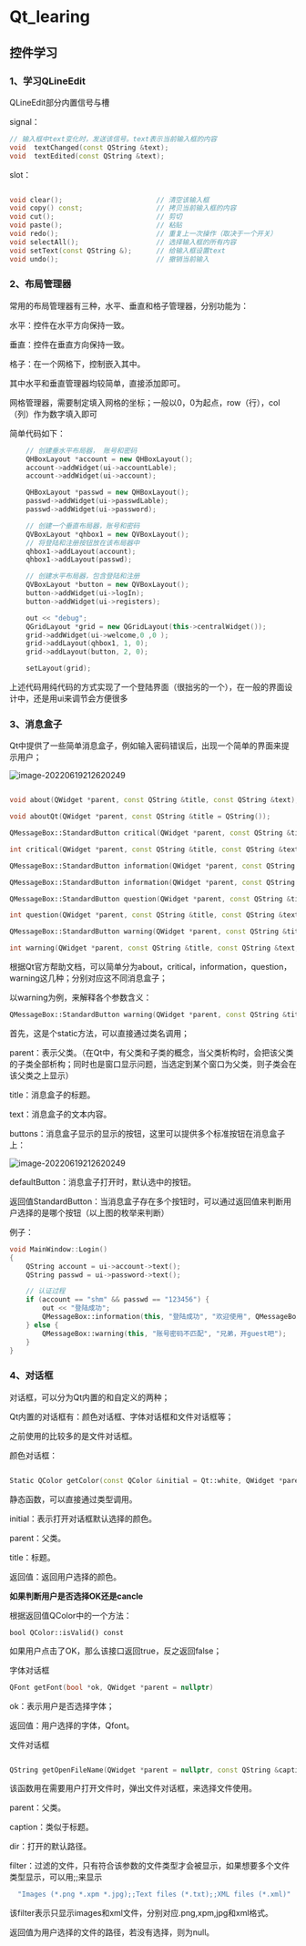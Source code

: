 # Qt_learing

## 控件学习

### 1、学习QLineEdit

QLineEdit部分内置信号与槽

signal：

```C++
// 输入框中text变化时，发送该信号。text表示当前输入框的内容
void  textChanged(const QString &text); 
void  textEdited(const QString &text);

```

slot：

```C++

void clear();						// 清空该输入框
void copy() const;					// 拷贝当前输入框的内容
void cut();							// 剪切
void paste();						// 粘贴
void redo();						// 重复上一次操作（取决于一个开关）
void selectAll();					// 选择输入框的所有内容
void setText(const QString &);		// 给输入框设置text
void undo();						// 撤销当前输入

```







### 2、布局管理器

常用的布局管理器有三种，水平、垂直和格子管理器，分别功能为：

水平：控件在水平方向保持一致。

垂直：控件在垂直方向保持一致。

格子：在一个网格下，控制嵌入其中。



其中水平和垂直管理器均较简单，直接添加即可。

网格管理器，需要制定填入网格的坐标；一般以0，0为起点，row（行），col（列）作为数字填入即可

简单代码如下：

```C++
    // 创建垂水平布局器， 账号和密码
    QHBoxLayout *account = new QHBoxLayout();
    account->addWidget(ui->accountLable);
    account->addWidget(ui->account);

    QHBoxLayout *passwd = new QHBoxLayout();
    passwd->addWidget(ui->passwdLable);
    passwd->addWidget(ui->password);

    // 创建一个垂直布局器，账号和密码
    QVBoxLayout *qhbox1 = new QVBoxLayout();
    // 将登陆和注册按钮放在该布局器中
    qhbox1->addLayout(account);
    qhbox1->addLayout(passwd);

    // 创建水平布局器，包含登陆和注册
    QVBoxLayout *button = new QVBoxLayout();
    button->addWidget(ui->logIn);
    button->addWidget(ui->registers);

    out << "debug";
    QGridLayout *grid = new QGridLayout(this->centralWidget());
    grid->addWidget(ui->welcome,0 ,0 );
    grid->addLayout(qhbox1, 1, 0);
    grid->addLayout(button, 2, 0);

    setLayout(grid);
```



上述代码用纯代码的方式实现了一个登陆界面（很拙劣的一个），在一般的界面设计中，还是用ui来调节会方便很多

### 3、消息盒子

Qt中提供了一些简单消息盒子，例如输入密码错误后，出现一个简单的界面来提示用户；

![image-20220619212620249](pic/messageBox1.png)



```C++

void about(QWidget *parent, const QString &title, const QString &text);

void aboutQt(QWidget *parent, const QString &title = QString());

QMessageBox::StandardButton critical(QWidget *parent, const QString &title, const QString &text, QMessageBox::StandardButtons buttons, QMessageBox::StandardButton defaultButton = NoButton);

int critical(QWidget *parent, const QString &title, const QString &text, QMessageBox::StandardButton button0, QMessageBox::StandardButton button1);

QMessageBox::StandardButton information(QWidget *parent, const QString &title, const QString &text, QMessageBox::StandardButtons buttons, QMessageBox::StandardButton defaultButton = NoButton);

QMessageBox::StandardButton information(QWidget *parent, const QString &title, const QString &text, QMessageBox::StandardButton button0, QMessageBox::StandardButton button1 = NoButton);

QMessageBox::StandardButton question(QWidget *parent, const QString &title, const QString &text, QMessageBox::StandardButtons buttons = ..., QMessageBox::StandardButton defaultButton = NoButton);

int question(QWidget *parent, const QString &title, const QString &text, QMessageBox::StandardButton button0, QMessageBox::StandardButton button1);

QMessageBox::StandardButton warning(QWidget *parent, const QString &title, const QString &text, QMessageBox::StandardButtons buttons, QMessageBox::StandardButton defaultButton = NoButton);

int warning(QWidget *parent, const QString &title, const QString &text, QMessageBox::StandardButton button0, QMessageBox::StandardButton button1);

```

根据Qt官方帮助文档，可以简单分为about，critical，information，question，warning这几种；分别对应这不同消息盒子；

以warning为例，来解释各个参数含义：

```C++
QMessageBox::StandardButton warning(QWidget *parent, const QString &title, const QString &text, QMessageBox::StandardButtons buttons, QMessageBox::StandardButton defaultButton = NoButton);
```

首先，这是个static方法，可以直接通过类名调用；

parent：表示父类。（在Qt中，有父类和子类的概念，当父类析构时，会把该父类的子类全部析构；同时也是窗口显示问题，当选定到某个窗口为父类，则子类会在该父类之上显示）

title：消息盒子的标题。

text：消息盒子的文本内容。

buttons：消息盒子显示的显示的按钮，这里可以提供多个标准按钮在消息盒子上：

![image-20220619212620249](pic/messageBox2.png)

defaultButton：消息盒子打开时，默认选中的按钮。

返回值StandardButton：当消息盒子存在多个按钮时，可以通过返回值来判断用户选择的是哪个按钮（以上图的枚举来判断）

例子：

```C++
void MainWindow::Login()
{
    QString account = ui->account->text();
    QString passwd = ui->password->text();

    // 认证过程
    if (account == "shm" && passwd == "123456") {
        out << "登陆成功";
        QMessageBox::information(this, "登陆成功", "欢迎使用", QMessageBox::Open | QMessageBox::Yes, QMessageBox::Yes);
    } else {
        QMessageBox::warning(this, "账号密码不匹配", "兄弟，开guest吧");
    }
}

```



### 4、对话框

对话框，可以分为Qt内置的和自定义的两种；

Qt内置的对话框有：颜色对话框、字体对话框和文件对话框等；

之前使用的比较多的是文件对话框。

颜色对话框：

```C++

Static QColor getColor(const QColor &initial = Qt::white, QWidget *parent = nullptr, const QString &title = QString(), QColorDialog::ColorDialogOptions options = ...)

```

静态函数，可以直接通过类型调用。

initial：表示打开对话框默认选择的颜色。

parent：父类。

title：标题。

返回值：返回用户选择的颜色。

**如果判断用户是否选择OK还是cancle**

根据返回值QColor中的一个方法：

```C+=
bool QColor::isValid() const
```

如果用户点击了OK，那么该接口返回true，反之返回false；



字体对话框

```C++
QFont getFont(bool *ok, QWidget *parent = nullptr)
```

ok：表示用户是否选择字体；

返回值：用户选择的字体，Qfont。



文件对话框

```C++

QString getOpenFileName(QWidget *parent = nullptr, const QString &caption = QString(), const QString &dir = QString(), const QString &filter = QString(), QString *selectedFilter = nullptr, QFileDialog::Options options = ...)

```

该函数用在需要用户打开文件时，弹出文件对话框，来选择文件使用。

parent：父类。

caption：类似于标题。

dir：打开的默认路径。

filter：过滤的文件，只有符合该参数的文件类型才会被显示，如果想要多个文件类型显示，可以用;;来显示

```C++
  "Images (*.png *.xpm *.jpg);;Text files (*.txt);;XML files (*.xml)"
```

该filter表示只显示images和xml文件，分别对应.png,xpm,jpg和xml格式。

返回值为用户选择的文件的路径，若没有选择，则为null。



